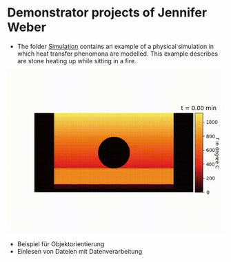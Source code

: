 # Demonstrator projects of Jennifer Weber

- The folder [Simulation](https://github.com/jennyweb/Demonstratoren/tree/heatBalance/Simulation) contains an example of a physical simulation in which heat transfer phenomona are modelled. This example describes are stone heating up while sitting in a fire. 

![Evolution of temperature over time](Simulation/ReadMeVisualization/result-temperature.gif)

- Beispiel für Objektorientierung
- Einlesen von Dateien mit Datenverarbeitung